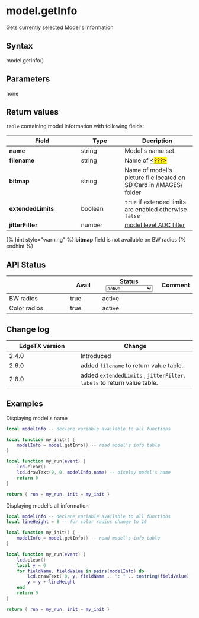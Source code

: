 # model.getInfo

Gets currently selected Model's information

## Syntax

model.getInfo()

## Parameters

none

## Return values

`table` containing model information with following fields:

<table data-header-hidden><thead><tr><th width="178">Field</th><th width="102">Type</th><th>Decription</th></tr></thead><tbody><tr><td><strong>name</strong></td><td>string</td><td>Model's name set.</td></tr><tr><td><strong>filename</strong></td><td>string</td><td>Name of <a data-footnote-ref href="#user-content-fn-1">&#x3C;<mark style="color:purple;">???></mark></a></td></tr><tr><td><strong>bitmap</strong></td><td>string</td><td>Name of model's picture file located on SD Card in /IMAGES/ folder</td></tr><tr><td><strong>extendedLimits</strong></td><td>boolean</td><td><code>true</code> if extended limits are enabled otherwise <code>false</code></td></tr><tr><td><strong>jitterFilter</strong></td><td>number</td><td><a data-footnote-ref href="#user-content-fn-2">model level ADC filter</a></td></tr></tbody></table>

{% hint style="warning" %}
**bitmap** field is not available on BW radios
{% endhint %}

## API Status

<table><thead><tr><th width="153"></th><th width="72" data-type="checkbox">Avail</th><th width="145">Status<select><option value="93c8b010d44e45efaec5c0c14d3992ac" label="active" color="blue"></option><option value="7e7074d1164048e3b0b24a02b4300f6c" label="to be depreciated" color="blue"></option></select></th><th>Comment</th></tr></thead><tbody><tr><td>BW radios</td><td>true</td><td><span data-option="93c8b010d44e45efaec5c0c14d3992ac">active</span></td><td></td></tr><tr><td>Color radios</td><td>true</td><td><span data-option="93c8b010d44e45efaec5c0c14d3992ac">active</span></td><td></td></tr></tbody></table>

## Change log

<table><thead><tr><th width="177">EdgeTX version</th><th>Change</th></tr></thead><tbody><tr><td>2.4.0</td><td>Introduced</td></tr><tr><td>2.6.0</td><td>added <code>filename</code> to return value table.</td></tr><tr><td>2.8.0</td><td>added <code>extendedLimits</code> , <code>jitterFilter</code>, <code>labels</code> to return value table.</td></tr></tbody></table>

## Examples

Displaying model's name

```lua
local modelInfo -- declare variable available to all functions 

local function my_init() {
    modelInfo = model.getInfo() -- read model's info table
}

local function my_run(event) {
    lcd.clear()
    lcd.drawText(0, 0, modelInfo.name) -- display model's name
    return 0
}

return { run = my_run, init = my_init }
```

Displaying model's all information

```lua
local modelInfo -- declare variable available to all functions 
local lineHeight = 8 -- for color radios change to 16

local function my_init() {
    modelInfo = model.getInfo() -- read model's info table
}

local function my_run(event) {
    lcd.clear()
    local y = 0
    for fieldName, fieldValue in pairs(modelInfo) do
        lcd.drawText( 0, y, fieldName .. ": " .. tostring(fieldValue) ) -- display model's name
        y = y + lineHeight
    end
    return 0
}

return { run = my_run, init = my_init }
```

[^1]: <mark style="color:red;">Name of what?</mark>

[^2]: <mark style="color:red;">What values are allowed?</mark>
